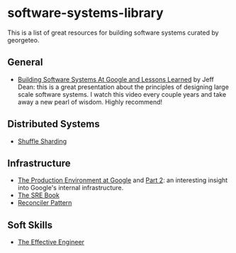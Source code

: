 # software-systems-library

This is a list of great resources for building software systems curated by georgeteo. 

## General

- [Building Software Systems At Google and Lessons Learned](https://www.youtube.com/watch?v=modXC5IWTJI) by Jeff Dean: this is a great presentation about the principles of designing large scale software systems. I watch this video every couple years and take away a new pearl of wisdom. Highly recommend!

## Distributed Systems

- [Shuffle Sharding](https://aws.amazon.com/blogs/architecture/shuffle-sharding-massive-and-magical-fault-isolation/)

## Infrastructure

- [The Production Environment at Google](https://medium.com/@jerub/the-production-environment-at-google-8a1aaece3767) and [Part 2](https://medium.com/@jerub/the-production-environment-at-google-part-2-610884268aaa): an interesting insight into Google's internal infrastructure.
- [The SRE Book](https://landing.google.com/sre/sre-book/toc/)
- [Reconciler Pattern](https://hackernoon.com/level-triggering-and-reconciliation-in-kubernetes-1f17fe30333d)

## Soft Skills

- [The Effective Engineer](http://www.effectiveengineer.com/)
